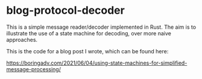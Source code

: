 # blog-protocol-decoder

This is a simple message reader/decoder implemented in Rust. The aim is to illustrate the use of a state machine for decoding, over more naive approaches.

This is the code for a blog post I wrote, which can be found here:

https://boringadv.com/2021/06/04/using-state-machines-for-simplified-message-processing/
